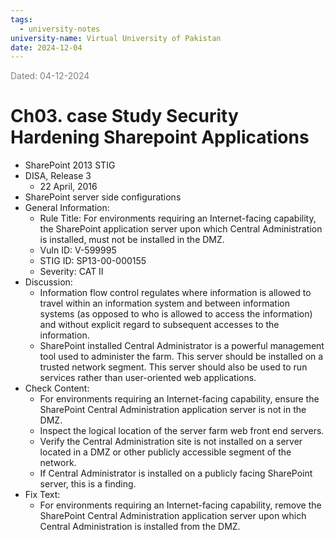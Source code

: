 ```yaml
---
tags:
  - university-notes
university-name: Virtual University of Pakistan
date: 2024-12-04
---
```


<span style="color: gray;">Dated: 04-12-2024</span>

# Ch03. case Study Security Hardening Sharepoint Applications

- SharePoint 2013 STIG
- DISA, Release 3
    - 22 April, 2016
- SharePoint server side configurations
- General Information:
    - Rule Title: For environments requiring an Internet-facing capability, the SharePoint application server upon which Central Administration is installed, must not be installed in the DMZ.
	- Vuln ID: V-599995
	- STIG ID: SP13-00-000155
	- Severity: CAT II
- Discussion:
    - Information flow control regulates where information is allowed to travel within an information system and between information systems (as opposed to who is allowed to access the information) and without explicit regard to subsequent accesses to the information.
	- SharePoint installed Central Administrator is a powerful management tool used to administer the farm. This server should be installed on a trusted network segment. This server should also be used to run services rather than user-oriented web applications.
- Check Content:
    - For environments requiring an Internet-facing capability, ensure the SharePoint Central Administration application server is not in the DMZ.
    - Inspect the logical location of the server farm web front end servers.
	- Verify the Central Administration site is not installed on a server located in a DMZ or other publicly accessible segment of the network.
	- If Central Administrator is installed on a publicly facing SharePoint server, this is a finding.
- Fix Text:
    - For environments requiring an Internet-facing capability, remove the SharePoint Central Administration application server upon which Central Administration is installed from the DMZ.
